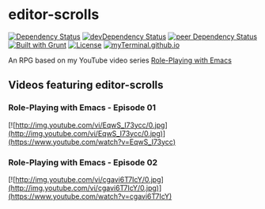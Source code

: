# editor-scrolls

[![Dependency Status](https://david-dm.org/myTerminal/editor-scrolls.svg)](https://david-dm.org/myTerminal/editor-scrolls/)
[![devDependency Status](https://david-dm.org/myTerminal/editor-scrolls/dev-status.svg)](https://david-dm.org/myTerminal/editor-scrolls#info=devDependencies)
[![peer Dependency Status](https://david-dm.org/myTerminal/editor-scrolls/peer-status.svg)](https://david-dm.org/myTerminal/editor-scrolls#info=peerDependencies)
[![Built with Grunt](https://cdn.gruntjs.com/builtwith.png)](http://gruntjs.com/)
[![License](https://img.shields.io/badge/LICENSE-GPL%20v3.0-blue.svg)](https://www.gnu.org/licenses/gpl.html)
[![myTerminal.github.io](https://myTerminal.github.io/badges/myTerminal.svg)](http://myterminal.github.io/)

An RPG based on my YouTube video series [Role-Playing with Emacs](https://www.youtube.com/playlist?list=PLPCM9PO0p2kLGcF0fOrg0cMoFnWZRFScV)

## Videos featuring editor-scrolls

### Role-Playing with Emacs - Episode 01

[![http://img.youtube.com/vi/EqwS_I73ycc/0.jpg](http://img.youtube.com/vi/EqwS_I73ycc/0.jpg)](https://www.youtube.com/watch?v=EqwS_I73ycc)

### Role-Playing with Emacs - Episode 02

[![http://img.youtube.com/vi/cgavi6T7IcY/0.jpg](http://img.youtube.com/vi/cgavi6T7IcY/0.jpg)](https://www.youtube.com/watch?v=cgavi6T7IcY)
